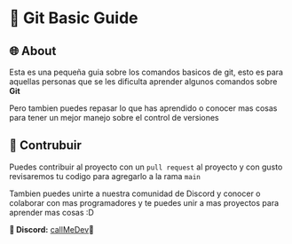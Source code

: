 # 🌿 Git Basic Guide

## 🌐 About

Esta es una pequeña guia sobre los comandos basicos de git, esto es para aquellas personas que se les dificulta aprender algunos comandos sobre **Git**

Pero tambien puedes repasar lo que has aprendido o conocer mas cosas para tener un mejor manejo sobre el control de versiones

## 🔧 Contrubuir

Puedes contribuir al proyecto con un `pull request` al proyecto y con gusto revisaremos tu codigo para agregarlo a la rama `main`

Tambien puedes unirte a nuestra comunidad de Discord y conocer o colaborar con mas programadores y te puedes unir a mas proyectos para aprender mas cosas :D

**🚀 Discord:** [callMeDev](https://discord.gg/RTdXPfbz3K)🌟
